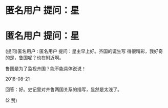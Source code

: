 # 匿名用户 提问：星

# 匿名用户 提问：星

(提问)匿名用户 : 匿名用户 提问：星主早上好。齐国的诞生写 得很精彩，我好奇的是，鲁国呢？也在附近啊。

鲁国是为了监视齐国？能不能具体说说！

2018-08-21

回答：好。史记里对齐鲁两国关系的描写，显然是太浅了。

(2 赞)